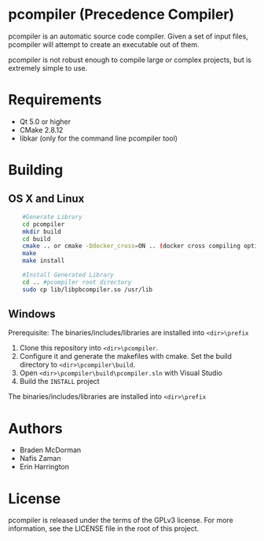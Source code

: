 pcompiler (Precedence Compiler)
===============================

pcompiler is an automatic source code compiler.
Given a set of input files, pcompiler will attempt to create an executable out of them.

pcompiler is not robust enough to compile large or complex projects, but is extremely simple to use.

Requirements
============

* Qt 5.0 or higher
* CMake 2.8.12
* libkar (only for the command line pcompiler tool)

Building
========

## OS X and Linux
```bash
	#Generate Library
	cd pcompiler
	mkdir build
	cd build
	cmake .. or cmake -Ddocker_cross=ON .. (docker cross compiling option)
	make
	make install

	#Install Generated Library
	cd .. #pcompiler root directory
	sudo cp lib/libpbcompiler.so /usr/lib
```
## Windows

Prerequisite: The binaries/includes/libraries are installed into `<dir>\prefix`

1. Clone this repository into `<dir>\pcompiler`.
2. Configure it and generate the makefiles with cmake. Set the build directory to `<dir>\pcompiler\build`.
3. Open `<dir>\pcompiler\build\pcompiler.sln` with Visual Studio
4. Build the `INSTALL` project

The binaries/includes/libraries are installed into `<dir>\prefix`

Authors
=======

* Braden McDorman
* Nafis Zaman
* Erin Harrington

License
=======
pcompiler is released under the terms of the GPLv3 license. For more information, see the LICENSE file in the root of this project.
